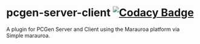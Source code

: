 # pcgen-server-client [![Codacy Badge](https://api.codacy.com/project/badge/Grade/f817936dad2145cab20674cab12f481c)](https://www.codacy.com/app/javier-ortiz-78/pcgen-server-client?utm_source=github.com&amp;utm_medium=referral&amp;utm_content=javydreamercsw/pcgen-server-client&amp;utm_campaign=Badge_Grade)
A plugin for PCGen Server and Client using the Marauroa platform via Simple marauroa.
